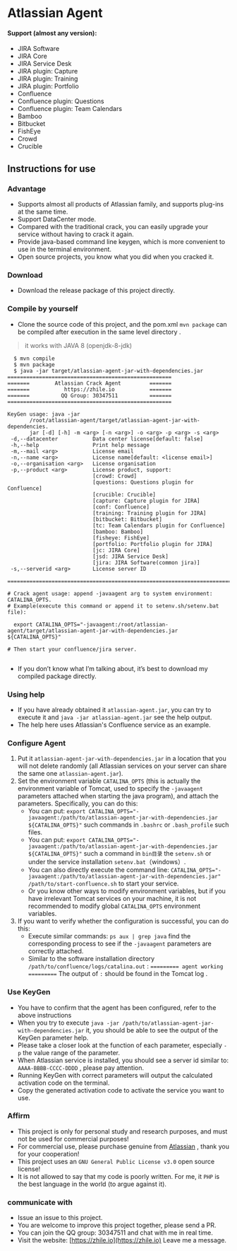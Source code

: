 # Atlassian Agent

#### Support (almost any version):
* JIRA Software
* JIRA Core
* JIRA Service Desk
* JIRA plugin: Capture
* JIRA plugin: Training
* JIRA plugin: Portfolio
* Confluence
* Confluence plugin: Questions
* Confluence plugin: Team Calendars
* Bamboo
* Bitbucket
* FishEye
* Crowd
* Crucible

## Instructions for use

### Advantage
* Supports almost all products of Atlassian family, and supports plug-ins at the same time.
* Support DataCenter mode.
* Compared with the traditional crack, you can easily upgrade your service without having to crack it again.
* Provide java-based command line keygen, which is more convenient to use in the terminal environment.
* Open source projects, you know what you did when you cracked it.

### Download
* Download the release package of this project directly.

### Compile by yourself
* Clone the source code of this project, and the pom.xml `mvn package` can be compiled after execution in the same level directory .
> it works with JAVA 8 (openjdk-8-jdk)
```
  $ mvn compile
  $ mvn package
  $ java -jar target/atlassian-agent-jar-with-dependencies.jar
====================================================
=======        Atlassian Crack Agent         =======
=======           https://zhile.io           =======
=======          QQ Group: 30347511          =======
====================================================

KeyGen usage: java -jar
       /root/atlassian-agent/target/atlassian-agent-jar-with-dependencies.
       jar [-d] [-h] -m <arg> [-n <arg>] -o <arg> -p <arg> -s <arg>
 -d,--datacenter           Data center license[default: false]
 -h,--help                 Print help message
 -m,--mail <arg>           License email
 -n,--name <arg>           License name[default: <license email>]
 -o,--organisation <arg>   License organisation
 -p,--product <arg>        License product, support:
                           [crowd: Crowd]
                           [questions: Questions plugin for Confluence]
                           [crucible: Crucible]
                           [capture: Capture plugin for JIRA]
                           [conf: Confluence]
                           [training: Training plugin for JIRA]
                           [bitbucket: Bitbucket]
                           [tc: Team Calendars plugin for Confluence]
                           [bamboo: Bamboo]
                           [fisheye: FishEye]
                           [portfolio: Portfolio plugin for JIRA]
                           [jc: JIRA Core]
                           [jsd: JIRA Service Desk]
                           [jira: JIRA Software(common jira)]
 -s,--serverid <arg>       License server ID

================================================================================

# Crack agent usage: append -javaagent arg to system environment: CATALINA_OPTS.
# Example(execute this command or append it to setenv.sh/setenv.bat file): 

  export CATALINA_OPTS="-javaagent:/root/atlassian-agent/target/atlassian-agent-jar-with-dependencies.jar ${CATALINA_OPTS}"

# Then start your confluence/jira server.


```
* If you don’t know what I’m talking about, it’s best to download my compiled package directly.

### Using help
* If you have already obtained it `atlassian-agent.jar`, you can try to execute it and `java -jar atlassian-agent.jar` see the help output.
* The help here uses Atlassian's Confluence service as an example.

### Configure Agent
1. Put it `atlassian-agent-jar-with-dependencies.jar` in a location that you will not delete randomly (all Atlassian services on your server can share the same one `atlassian-agent.jar`).
2. Set the environment variable `CATALINA_OPTS` (this is actually the environment variable of Tomcat, used to specify the `-javaagent` parameters attached when starting the java program), and attach the parameters. Specifically, you can do this:
   * You can put: `export CATALINA_OPTS="-javaagent:/path/to/atlassian-agent-jar-with-dependencies.jar ${CATALINA_OPTS}"` such commands in `.bashrc` or `.bash_profile` such files.
   * You can put: `export CATALINA_OPTS="-javaagent:/path/to/atlassian-agent-jar-with-dependencies.jar ${CATALINA_OPTS}"` such a command in `bin目录` the `setenv.sh` or under the service installation `setenv.bat`（windows）.
   * You can also directly execute the command line: `CATALINA_OPTS="-javaagent:/path/to/atlassian-agent-jar-with-dependencies.jar" /path/to/start-confluence.sh` to start your service.
   * Or you know other ways to modify environment variables, but if you have irrelevant Tomcat services on your machine, it is not recommended to modify global `CATALINA_OPTS` environment variables.
3. If you want to verify whether the configuration is successful, you can do this:
   * Execute similar commands: `ps aux | grep java` find the corresponding process to see if the `-javaagent` parameters are correctly attached.
   * Similar to the software installation directory `/path/to/confluence/logs/catalina.out` : `========= agent working =========` The output of `:` should be found in the Tomcat log .
 
### Use KeyGen
* You have to confirm that the agent has been configured, refer to the above instructions
* When you try to execute `java -jar /path/to/atlassian-agent-jar-with-dependencies.jar` it, you should be able to see the output of the KeyGen parameter help.
* Please take a closer look at the function of each parameter, especially `-p` the value range of the parameter.
* When Atlassian service is installed, you should see a server id similar to: `AAAA-BBBB-CCCC-DDDD` , please pay attention.
* Running KeyGen with correct parameters will output the calculated activation code on the terminal.
* Copy the generated activation code to activate the service you want to use.

### Affirm
* This project is only for personal study and research purposes, and must not be used for commercial purposes!
* For commercial use, please purchase genuine from [Atlassian](https://www.atlassian.com) , thank you for your cooperation!
* This project uses an `GNU General Public License v3.0` open source license!
* It is not allowed to say that my code is poorly written. For me, it `PHP` is the best language in the world (to argue against it).


### communicate with
* Issue an issue to this project.
* You are welcome to improve this project together, please send a PR.
* You can join the QQ group: 30347511 and chat with me in real time.
* Visit the website: [https://zhile.io](https://zhile.io) Leave me a message.
